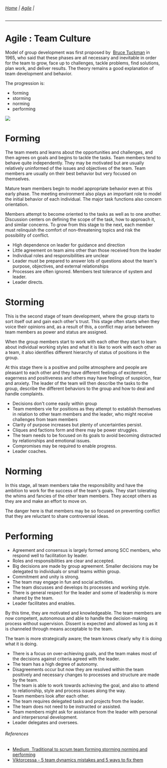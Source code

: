 ###### [Home](https://github.com/RyKaj/Documentation/blob/master/README.md) | [Agile](https://github.com/RyKaj/Documentation/tree/master/Agile/README.md) |
------------



Agile : Team Culture 
====================


Model of group development was first proposed by  [Bruce
Tuckman](https://en.wikipedia.org/wiki/Bruce_Tuckman) in
1965, who said that these phases are all necessary and inevitable in
order for the team to grow, face up to challenges, tackle problems, find
solutions, plan work, and deliver results. The theory remains a good
explanation of team development and behavior.

The progression is:

-   forming
-   storming
-   norming
-   performing

<kbd>![](https://miro.medium.com/max/567/0*SM9EZUSfg2jlwEKS)


Forming
=======

The team meets and learns about the opportunities and challenges, and
then agrees on goals and begins to tackle the tasks. Team members tend
to behave quite independently. They may be motivated but are usually
relatively uninformed of the issues and objectives of the team. Team
members are usually on their best behavior but very focused on
themselves.

Mature team members begin to model appropriate behavior even at this
early phase. The meeting environment also plays an important role to
model the initial behavior of each individual. The major task functions
also concern orientation.

Members attempt to become oriented to the tasks as well as to one
another. Discussion centers on defining the scope of the task, how to
approach it, and similar concerns. To grow from this stage to the next,
each member must relinquish the comfort of non-threatening topics and
risk the possibility of conflict.

-   High dependence on leader for guidance and direction
-   Little agreement on team aims other than those received from the
    leader
-   Individual roles and responsibilities are unclear
-   Leader must be prepared to answer lots of questions about the team's
    purpose, objectives, and external relationships
-   Processes are often ignored. Members test tolerance of system and
    leader.
-   Leader directs.

Storming
========

This is the second stage of team development, where the group starts to
sort itself out and gain each other's trust. This stage often starts
when they voice their opinions and, as a result of this, a conflict may
arise between team members as power and status are assigned.

When the group members start to work with each other they start to learn
about individual working styles and what it is like to work with each
other as a team, it also identifies different hierarchy of status of
positions in the group.

At this stage there is a positive and polite atmosphere and people are
pleasant to each other and they have different feelings of excitement,
eagerness and positiveness and others may have feelings of suspicion,
fear and anxiety. The leader of the team will then describe the tasks to
the group, describe the different behaviors to the group and how to deal
and handle complaints.

-   Decisions don't come easily within group
-   Team members vie for positions as they attempt to establish themselves in relation to other team members and the leader, who might receive challenges from team members
-   Clarity of purpose increases but plenty of uncertainties persist.
-   Cliques and factions form and there may be power struggles.
-   The team needs to be focused on its goals to avoid becoming distracted by relationships and emotional issues.
-   Compromises may be required to enable progress.
-   Leader coaches.

Norming
=======

In this stage, all team members take the responsibility and have the
ambition to work for the success of the team's goals. They start
tolerating the whims and fancies of the other team members. They accept
others as they are and make an effort to move on.

The danger here is that members may be so focused on preventing conflict
that they are reluctant to share controversial ideas.

Performing
==========

-   Agreement and consensus is largely formed among SCC members, who
    respond well to facilitation by leader.
-   Roles and responsibilities are clear and accepted.
-   Big decisions are made by group agreement. Smaller decisions may be
    delegated to individuals or small teams within group.
-   Commitment and unity is strong.
-   The team may engage in fun and social activities.
-   The team discusses and develops its processes and working style.
-   There is general respect for the leader and some of leadership is
    more shared by the team.
-   Leader facilitates and enables.

By this time, they are motivated and knowledgeable. The team members are
now competent, autonomous and able to handle the decision-making process
without supervision. Dissent is expected and allowed as long as it is
channeled through means acceptable to the team.

The team is more strategically aware; the team knows clearly why it is
doing what it is doing.

-   There is a focus on over-achieving goals, and the team makes most of the decisions against criteria agreed with the leader.
-   The team has a high degree of autonomy.
-   Disagreements occur but now they are resolved within the team
    positively and necessary changes to processes and structure are made by the team.
-   The team is able to work towards achieving the goal, and also to attend to relationship, style and process issues along the way.
-   Team members look after each other.
-   The team requires delegated tasks and projects from the leader.
-   The team does not need to be instructed or assisted.
-   Team members might ask for assistance from the leader with personal and interpersonal development.
-   Leader delegates and oversees.

###### References

-   [Medium  Traditional to scrum team forming storming norming and performing](https://medium.com/@warren2lynch/traditional-to-scrum-team-forming-storming-norming-and-performing-3fd5fd1f5ea9)
-   [Viktorcessa - 5 team dynamics mistakes and 5 ways to fix them](https://www.viktorcessan.com/5-team-dynamics-mistakes-and-5-ways-to-fix-them/)

